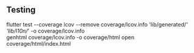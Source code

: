 ## Testing
flutter test --coverage
lcov --remove coverage/lcov.info 'lib/generated/*' 'lib/l10n/*' -o coverage/lcov.info     
genhtml coverage/lcov.info -o coverage/html
open coverage/html/index.html